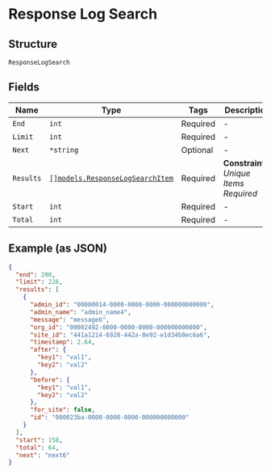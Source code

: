 
# Response Log Search

## Structure

`ResponseLogSearch`

## Fields

| Name | Type | Tags | Description |
|  --- | --- | --- | --- |
| `End` | `int` | Required | - |
| `Limit` | `int` | Required | - |
| `Next` | `*string` | Optional | - |
| `Results` | [`[]models.ResponseLogSearchItem`](../../doc/models/response-log-search-item.md) | Required | **Constraints**: *Unique Items Required* |
| `Start` | `int` | Required | - |
| `Total` | `int` | Required | - |

## Example (as JSON)

```json
{
  "end": 200,
  "limit": 226,
  "results": [
    {
      "admin_id": "00000014-0000-0000-0000-000000000000",
      "admin_name": "admin_name4",
      "message": "message6",
      "org_id": "00002492-0000-0000-0000-000000000000",
      "site_id": "441a1214-6928-442a-8e92-e1d34b8ec6a6",
      "timestamp": 2.64,
      "after": {
        "key1": "val1",
        "key2": "val2"
      },
      "before": {
        "key1": "val1",
        "key2": "val2"
      },
      "for_site": false,
      "id": "000023ba-0000-0000-0000-000000000000"
    }
  ],
  "start": 158,
  "total": 64,
  "next": "next6"
}
```

